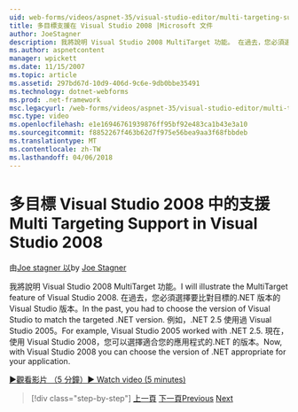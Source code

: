 ```yaml
---
uid: web-forms/videos/aspnet-35/visual-studio-editor/multi-targeting-support-in-visual-studio-2008
title: 多目標支援在 Visual Studio 2008 |Microsoft 文件
author: JoeStagner
description: 我將說明 Visual Studio 2008 MultiTarget 功能。 在過去，您必須選擇要比對目標的.NET versi Visual Studio 版本...
ms.author: aspnetcontent
manager: wpickett
ms.date: 11/15/2007
ms.topic: article
ms.assetid: 297bd67d-10d9-406d-9c6e-9db0bbe35491
ms.technology: dotnet-webforms
ms.prod: .net-framework
msc.legacyurl: /web-forms/videos/aspnet-35/visual-studio-editor/multi-targeting-support-in-visual-studio-2008
msc.type: video
ms.openlocfilehash: e1e16946761939876ff95bf92e483ca1b43e3a10
ms.sourcegitcommit: f8852267f463b62d7f975e56bea9aa3f68fbbdeb
ms.translationtype: MT
ms.contentlocale: zh-TW
ms.lasthandoff: 04/06/2018
---
```

<a name="multi-targeting-support-in-visual-studio-2008"></a><span data-ttu-id="467a6-104">多目標 Visual Studio 2008 中的支援</span><span class="sxs-lookup"><span data-stu-id="467a6-104">Multi Targeting Support in Visual Studio 2008</span></span>
====================
<span data-ttu-id="467a6-105">由[Joe stagner 以](https://github.com/JoeStagner)</span><span class="sxs-lookup"><span data-stu-id="467a6-105">by [Joe Stagner](https://github.com/JoeStagner)</span></span>

<span data-ttu-id="467a6-106">我將說明 Visual Studio 2008 MultiTarget 功能。</span><span class="sxs-lookup"><span data-stu-id="467a6-106">I will illustrate the MultiTarget feature of Visual Studio 2008.</span></span> <span data-ttu-id="467a6-107">在過去，您必須選擇要比對目標的.NET 版本的 Visual Studio 版本。</span><span class="sxs-lookup"><span data-stu-id="467a6-107">In the past, you had to choose the version of Visual Studio to match the targeted .NET version.</span></span> <span data-ttu-id="467a6-108">例如，.NET 2.5 使用過 Visual Studio 2005。</span><span class="sxs-lookup"><span data-stu-id="467a6-108">For example, Visual Studio 2005 worked with .NET 2.5.</span></span> <span data-ttu-id="467a6-109">現在，使用 Visual Studio 2008，您可以選擇適合您的應用程式的.NET 的版本。</span><span class="sxs-lookup"><span data-stu-id="467a6-109">Now, with Visual Studio 2008 you can choose the version of .NET appropriate for your application.</span></span>

[<span data-ttu-id="467a6-110">&#9654;觀看影片 （5 分鐘）</span><span class="sxs-lookup"><span data-stu-id="467a6-110">&#9654; Watch video (5 minutes)</span></span>](https://channel9.msdn.com/Blogs/ASP-NET-Site-Videos/multi-targeting-support-in-visual-studio-2008)

> [!div class="step-by-step"]
> <span data-ttu-id="467a6-111">[上一頁](javascript-debugging-in-visual-studio-2008.md)
> [下一頁](intellisense-for-jscript-and-aspnet-ajax.md)</span><span class="sxs-lookup"><span data-stu-id="467a6-111">[Previous](javascript-debugging-in-visual-studio-2008.md)
[Next](intellisense-for-jscript-and-aspnet-ajax.md)</span></span>

